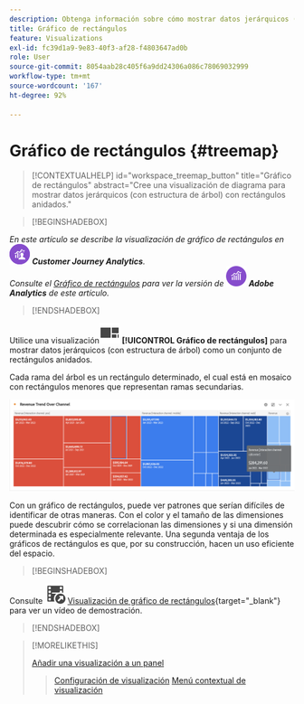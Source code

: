 ```yaml
---
description: Obtenga información sobre cómo mostrar datos jerárquicos (con estructura de árbol) como un conjunto de rectángulos anidados.
title: Gráfico de rectángulos
feature: Visualizations
exl-id: fc39d1a9-9e83-40f3-af28-f4803647ad0b
role: User
source-git-commit: 8054aab28c405f6a9dd24306a086c78069032999
workflow-type: tm+mt
source-wordcount: '167'
ht-degree: 92%

---
```


# Gráfico de rectángulos {#treemap}

<!-- markdownlint-disable MD034 -->

>[!CONTEXTUALHELP]
>id="workspace_treemap_button"
>title="Gráfico de rectángulos"
>abstract="Cree una visualización de diagrama para mostrar datos jerárquicos (con estructura de árbol) con rectángulos anidados."

<!-- markdownlint-enable MD034 -->


>[!BEGINSHADEBOX]

_En este artículo se describe la visualización de gráfico de rectángulos en_ ![CustomerJourneyAnalytics](/help/assets/icons/CustomerJourneyAnalytics.svg) _**Customer Journey Analytics**._<br/>_Consulte el [Gráfico de rectángulos](https://experienceleague.adobe.com/es/docs/analytics/analyze/analysis-workspace/visualizations/treemap) para ver la versión de_ ![AdobeAnalytics](/help/assets/icons/AdobeAnalytics.svg) _**Adobe Analytics** de este artículo._

>[!ENDSHADEBOX]


Utilice una visualización![GraphTree](/help/assets/icons/GraphTree.svg) **[!UICONTROL Gráfico de rectángulos]** para mostrar datos jerárquicos (con estructura de árbol) como un conjunto de rectángulos anidados.

Cada rama del árbol es un rectángulo determinado, el cual está en mosaico con rectángulos menores que representan ramas secundarias.

![Ejemplo de gráfico de rectángulos que muestra mosaicos de rectángulos más pequeños que representan ramas secundarias.](assets/treemap.png)

Con un gráfico de rectángulos, puede ver patrones que serían difíciles de identificar de otras maneras. Con el color y el tamaño de las dimensiones puede descubrir cómo se correlacionan las dimensiones y si una dimensión determinada es especialmente relevante. Una segunda ventaja de los gráficos de rectángulos es que, por su construcción, hacen un uso eficiente del espacio.


>[!BEGINSHADEBOX]

Consulte ![VideoCheckedOut](/help/assets/icons/VideoCheckedOut.svg) [Visualización de gráfico de rectángulos](https://video.tv.adobe.com/v/334458/?quality=12&learn=on){target="_blank"} para ver un vídeo de demostración.

>[!ENDSHADEBOX]


>[!MORELIKETHIS]
>
>[Añadir una visualización a un panel](/help/analysis-workspace/visualizations/freeform-analysis-visualizations.md#add-visualizations-to-a-panel)
>>[Configuración de visualización](/help/analysis-workspace/visualizations/freeform-analysis-visualizations.md#settings)
>>[Menú contextual de visualización](/help/analysis-workspace/visualizations/freeform-analysis-visualizations.md#context-menu)
>


